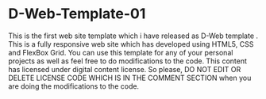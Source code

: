 # D-Web-Template-01
This is the first web site template which i have released as D-Web template . This is a fully responsive web site which has developed using HTML5, CSS and FlexBox Grid. You can use this template for any of your personal projects as well as feel free to do modifications to the code. This content has licensed under digital content license. So please, DO NOT EDIT OR DELETE LICENSE CODE WHICH IS IN THE COMMENT SECTION when you are doing the modifications to the code.
